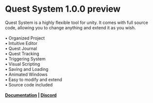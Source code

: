 # Quest System 1.0.0 preview
Quest System is a highly flexible tool for unity. It comes with full source code, allowing you to change anything and extend it as you wish.
<br><br>• Organized Project
<br>• Intuitive Editor
<br>• Quest Journal
<br>• Quest Tracking
<br>• Triggering System
<br>• Visual Scripting
<br>• Saving and Loading
<br>• Animated Windows
<br>• Easy to modify and extend
<br>• Source code included
<br><br><b><a href="https://deviongames.com/inventory-system/getting-started/">Documentation</a> | <a href="https://discord.gg/y4fMXpZ">Discord</a>
